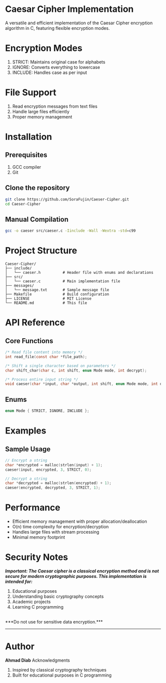 # Caesar Cipher Implementation
A versatile and efficient implementation of the Caesar Cipher encryption algorithm in C, featuring flexible encryption modes.

# Encryption Modes
1. STRICT: Maintains original case for alphabets
2. IGNORE: Converts everything to lowercase
3. INCLUDE: Handles case as per input

# File Support
1. Read encryption messages from text files
2. Handle large files efficiently
3. Proper memory management

# Installation
## Prerequisites
1. GCC compiler
2. Git

## Clone the repository
``` bash
git clone https://github.com/SoraFujin/Caeser-Cipher.git
cd Caeser-Cipher
```

## Manual Compilation
```bash
gcc -o caeser src/caeser.c -Iinclude -Wall -Wextra -std=c99
```

# Project Structure
```text
Caeser-Cipher/
├── include/
│   └── caeser.h          # Header file with enums and declarations
├── src/
│   └── caeser.c          # Main implementation file
├── messages/
│   └── message.txt       # Sample message file
├── Makefile              # Build configuration
├── LICENSE               # MIT License
└── README.md             # This file
```

# API Reference
## Core Functions
```c
/* Read file content into memory */
int read_file(const char *file_path);

/* Shift a single character based on parameters */
char shift_char(char c, int shift, enum Mode mode, int decrypt);

/* Process entire input string */
void caeser(char *input, char *output, int shift, enum Mode mode, int decrypt);
```
## Enums
```c
enum Mode { STRICT, IGNORE, INCLUDE };
```

# Examples
## Sample Usage
```c
// Encrypt a string
char *encrypted = malloc(strlen(input) + 1);
caeser(input, encrypted, 3, STRICT, 0);

// Decrypt a string  
char *decrypted = malloc(strlen(encrypted) + 1);
caeser(encrypted, decrypted, 3, STRICT, 1);
```

# Performance
- Efficient memory management with proper allocation/deallocation
- O(n) time complexity for encryption/decryption
- Handles large files with stream processing
- Minimal memory footprint

# Security Notes
***Important: The Caesar cipher is a classical encryption method and is not secure for modern cryptographic purposes. This implementation is intended for:***
1. Educational purposes
2. Understanding basic cryptography concepts
3. Academic projects
4. Learning C programming
<br>
***Do not use for sensitive data encryption.***
   
---

# Author
**Ahmad Diab**
Acknowledgments
1. Inspired by classical cryptography techniques
2. Built for educational purposes in C programming

